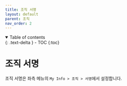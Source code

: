 ```yaml
---
title: 조직 서명
layout: default
parent: 조직
nav_order: 2
---
```


<details open markdown="block">
  <summary>
    Table of contents
  </summary>
  {: .text-delta }
- TOC
{:toc}
</details>

# 조직 서명
조직 서명은 좌측 메뉴의 `My Info > 조직 > 서명`에서 설정합니다. 